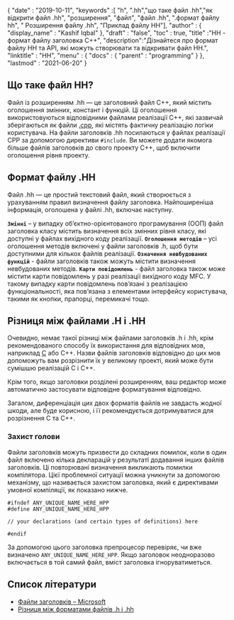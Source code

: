 {
  "date" : "2019-10-11",
  "keywords" :[ "h", ".hh","що таке файл .hh","як відкрити файл .hh", "розширення", "файл", "файл .hh", ".формат файлу hh", " Розширення файлу .hh", "Приклад файлу HH"],
  "author" : {
    "display_name" : "Kashif Iqbal"
},
  "draft" : "false",
  "toc" : true,
  "title" :"HH - формат файлу заголовка C++",
  "description":"Дізнайтеся про формат файлу HH та API, які можуть створювати та відкривати файл HH.",
  "linktitle" : "HH",
  "menu" : {
    "docs" : {
      "parent" : "programming"
}
},
  "lastmod" : "2021-06-20"
}

## Що таке файл HH?

Файл із розширенням .hh — це заголовний файл C++, який містить оголошення змінних, констант і функцій. Ці оголошення використовуються відповідними файлами реалізації C++, які зазвичай зберігаються як файли [.cpp](/uk/programming/cpp/), які містять фактичну реалізацію логіки користувача. На файли заголовків .hh посилаються у файлах реалізації CPP за допомогою директиви `#include`. Ви можете додати якомога більше файлів заголовків до свого проекту C++, щоб включити оголошення рівня проекту.

## Формат файлу .HH

Файл .hh — це простий текстовий файл, який створюється з урахуванням правил визначення файлу заголовка. Найпоширеніша інформація, оголошена у файлі .hh, включає наступну.

**`Змінні`** – у випадку об’єктно-орієнтованого програмування (ООП) файл заголовка класу містить визначення всіх змінних рівня класу, які доступні у файлах вихідного коду реалізації.
**`Оголошення методів`** – усі оголошення методів включені у файли заголовків .h, щоб бути доступними для кількох файлів реалізації.
**`Означення невбудованих функцій`** - файли заголовків також можуть містити визначення невбудованих методів.
**`Карти повідомлень`** - файл заголовка також може містити карти повідомлень у разі реалізації вихідного коду MFC. У такому випадку карти повідомлень пов’язані з реалізацією функціональності, яка пов’язана з елементами інтерфейсу користувача, такими як кнопки, прапорці, перемикачі тощо.

## Різниця між файлами .H і .HH

Очевидно, немає такої різниці між файлами заголовків .h і .hh, крім рекомендованого способу їх використання для відповідних мов, наприклад [C](/uk/programming/c/) або C++. Назви файлів заголовків відповідно до цих мов допоможуть вам розрізнити їх у великому проекті, який може бути сумішшю реалізацій C і C++.

Крім того, якщо заголовки розділені розширенням, ваш редактор може автоматично застосувати відповідне форматування відповідно.

Загалом, диференціація цих двох форматів файлів не завдасть жодної шкоди, але буде корисною, і її рекомендується дотримуватися для розрізнення C та C++.

### Захист голови

Файли заголовків можуть призвести до складних помилок, коли в один файл включено кілька декларацій у результаті додавання інших файлів заголовків. Ці повторювані визначення викликають помилки компілятора. Цієї проблемної ситуації можна уникнути за допомогою механізму, що називається захистом заголовка, який є директивами умовної компіляції, як показано нижче.

```
#ifndef ANY_UNIQUE_NAME_HERE_HPP
#define ANY_UNIQUE_NAME_HERE_HPP

// your declarations (and certain types of definitions) here

#endif
```
За допомогою цього заголовка препроцесор перевіряє, чи вже визначено `ANY_UNIQUE_NAME_HERE_HPP`. Якщо заголовок неодноразово включається в той самий файл, вміст заголовка ігноруватиметься.

## Список літератури

* [Файли заголовків – Microsoft](https://docs.microsoft.com/en-us/cpp/cpp/header-files-cpp?view=msvc-160)
* [Різниця між форматами файлів .h і .hh](https://stackoverflow.com/questions/10354321/c-reason-why-using-hh-as-extension-for-c-header-files)

